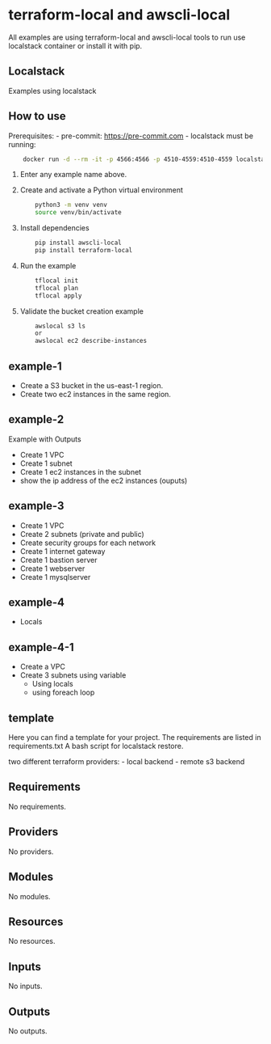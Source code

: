 # terraform-local and awscli-local

All examples are using terraform-local and awscli-local tools to run use localstack container or install it with pip.

## Localstack
Examples using localstack

## How to use

Prerequisites:
    - pre-commit: https://pre-commit.com
    - localstack must be running:

```bash
    docker run -d --rm -it -p 4566:4566 -p 4510-4559:4510-4559 localstack/localstack
```

1. Enter any example name above.
2. Create and activate a Python virtual environment

    ```bash
        python3 -m venv venv
        source venv/bin/activate
    ```

3. Install dependencies

    ```bash
        pip install awscli-local
        pip install terraform-local
    ```

4. Run the example

    ```bash
        tflocal init
        tflocal plan
        tflocal apply
    ```

5. Validate the bucket creation example

    ```bash
        awslocal s3 ls
        or
        awslocal ec2 describe-instances
    ```

## example-1

* Create a S3 bucket in the us-east-1 region.
* Create two ec2 instances in the same region.

## example-2

Example with Outputs

* Create 1 VPC
* Create 1 subnet
* Create 1 ec2 instances in the subnet
* show the ip address of the ec2 instances (ouputs)

## example-3

* Create 1 VPC
* Create 2 subnets (private and public)
* Create security groups for each network
* Create 1 internet gateway
* Create 1 bastion server
* Create 1 webserver
* Create 1 mysqlserver

## example-4

* Locals

## example-4-1

* Create a VPC
* Create 3 subnets using variable
    * Using locals
    * using foreach loop

## template

Here you can find a template for your project.
The requirements are listed in requirements.txt
A bash script for localstack restore.

two different terraform providers:
    - local backend
    - remote s3 backend

<!-- BEGIN_TF_DOCS -->
## Requirements

No requirements.

## Providers

No providers.

## Modules

No modules.

## Resources

No resources.

## Inputs

No inputs.

## Outputs

No outputs.
<!-- END_TF_DOCS -->
